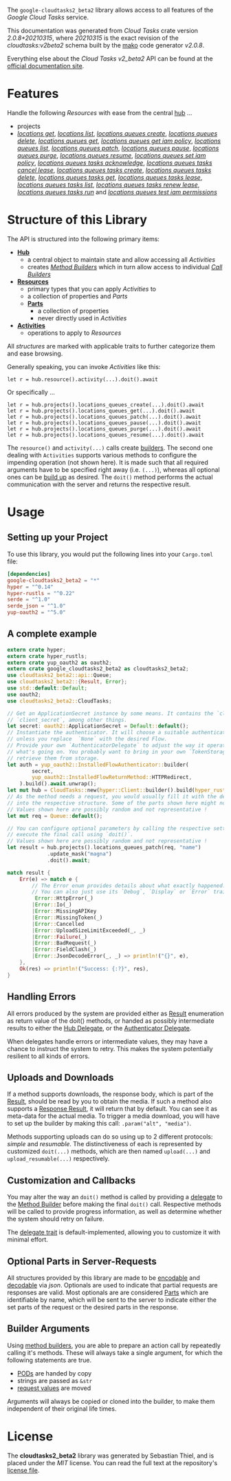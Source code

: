 <!---
DO NOT EDIT !
This file was generated automatically from 'src/mako/api/README.md.mako'
DO NOT EDIT !
-->
The `google-cloudtasks2_beta2` library allows access to all features of the *Google Cloud Tasks* service.

This documentation was generated from *Cloud Tasks* crate version *2.0.8+20210315*, where *20210315* is the exact revision of the *cloudtasks:v2beta2* schema built by the [mako](http://www.makotemplates.org/) code generator *v2.0.8*.

Everything else about the *Cloud Tasks* *v2_beta2* API can be found at the
[official documentation site](https://cloud.google.com/tasks/).
# Features

Handle the following *Resources* with ease from the central [hub](https://docs.rs/google-cloudtasks2_beta2/2.0.8+20210315/google_cloudtasks2_beta2/CloudTasks) ... 

* projects
 * [*locations get*](https://docs.rs/google-cloudtasks2_beta2/2.0.8+20210315/google_cloudtasks2_beta2/api::ProjectLocationGetCall), [*locations list*](https://docs.rs/google-cloudtasks2_beta2/2.0.8+20210315/google_cloudtasks2_beta2/api::ProjectLocationListCall), [*locations queues create*](https://docs.rs/google-cloudtasks2_beta2/2.0.8+20210315/google_cloudtasks2_beta2/api::ProjectLocationQueueCreateCall), [*locations queues delete*](https://docs.rs/google-cloudtasks2_beta2/2.0.8+20210315/google_cloudtasks2_beta2/api::ProjectLocationQueueDeleteCall), [*locations queues get*](https://docs.rs/google-cloudtasks2_beta2/2.0.8+20210315/google_cloudtasks2_beta2/api::ProjectLocationQueueGetCall), [*locations queues get iam policy*](https://docs.rs/google-cloudtasks2_beta2/2.0.8+20210315/google_cloudtasks2_beta2/api::ProjectLocationQueueGetIamPolicyCall), [*locations queues list*](https://docs.rs/google-cloudtasks2_beta2/2.0.8+20210315/google_cloudtasks2_beta2/api::ProjectLocationQueueListCall), [*locations queues patch*](https://docs.rs/google-cloudtasks2_beta2/2.0.8+20210315/google_cloudtasks2_beta2/api::ProjectLocationQueuePatchCall), [*locations queues pause*](https://docs.rs/google-cloudtasks2_beta2/2.0.8+20210315/google_cloudtasks2_beta2/api::ProjectLocationQueuePauseCall), [*locations queues purge*](https://docs.rs/google-cloudtasks2_beta2/2.0.8+20210315/google_cloudtasks2_beta2/api::ProjectLocationQueuePurgeCall), [*locations queues resume*](https://docs.rs/google-cloudtasks2_beta2/2.0.8+20210315/google_cloudtasks2_beta2/api::ProjectLocationQueueResumeCall), [*locations queues set iam policy*](https://docs.rs/google-cloudtasks2_beta2/2.0.8+20210315/google_cloudtasks2_beta2/api::ProjectLocationQueueSetIamPolicyCall), [*locations queues tasks acknowledge*](https://docs.rs/google-cloudtasks2_beta2/2.0.8+20210315/google_cloudtasks2_beta2/api::ProjectLocationQueueTaskAcknowledgeCall), [*locations queues tasks cancel lease*](https://docs.rs/google-cloudtasks2_beta2/2.0.8+20210315/google_cloudtasks2_beta2/api::ProjectLocationQueueTaskCancelLeaseCall), [*locations queues tasks create*](https://docs.rs/google-cloudtasks2_beta2/2.0.8+20210315/google_cloudtasks2_beta2/api::ProjectLocationQueueTaskCreateCall), [*locations queues tasks delete*](https://docs.rs/google-cloudtasks2_beta2/2.0.8+20210315/google_cloudtasks2_beta2/api::ProjectLocationQueueTaskDeleteCall), [*locations queues tasks get*](https://docs.rs/google-cloudtasks2_beta2/2.0.8+20210315/google_cloudtasks2_beta2/api::ProjectLocationQueueTaskGetCall), [*locations queues tasks lease*](https://docs.rs/google-cloudtasks2_beta2/2.0.8+20210315/google_cloudtasks2_beta2/api::ProjectLocationQueueTaskLeaseCall), [*locations queues tasks list*](https://docs.rs/google-cloudtasks2_beta2/2.0.8+20210315/google_cloudtasks2_beta2/api::ProjectLocationQueueTaskListCall), [*locations queues tasks renew lease*](https://docs.rs/google-cloudtasks2_beta2/2.0.8+20210315/google_cloudtasks2_beta2/api::ProjectLocationQueueTaskRenewLeaseCall), [*locations queues tasks run*](https://docs.rs/google-cloudtasks2_beta2/2.0.8+20210315/google_cloudtasks2_beta2/api::ProjectLocationQueueTaskRunCall) and [*locations queues test iam permissions*](https://docs.rs/google-cloudtasks2_beta2/2.0.8+20210315/google_cloudtasks2_beta2/api::ProjectLocationQueueTestIamPermissionCall)




# Structure of this Library

The API is structured into the following primary items:

* **[Hub](https://docs.rs/google-cloudtasks2_beta2/2.0.8+20210315/google_cloudtasks2_beta2/CloudTasks)**
    * a central object to maintain state and allow accessing all *Activities*
    * creates [*Method Builders*](https://docs.rs/google-cloudtasks2_beta2/2.0.8+20210315/google_cloudtasks2_beta2/client::MethodsBuilder) which in turn
      allow access to individual [*Call Builders*](https://docs.rs/google-cloudtasks2_beta2/2.0.8+20210315/google_cloudtasks2_beta2/client::CallBuilder)
* **[Resources](https://docs.rs/google-cloudtasks2_beta2/2.0.8+20210315/google_cloudtasks2_beta2/client::Resource)**
    * primary types that you can apply *Activities* to
    * a collection of properties and *Parts*
    * **[Parts](https://docs.rs/google-cloudtasks2_beta2/2.0.8+20210315/google_cloudtasks2_beta2/client::Part)**
        * a collection of properties
        * never directly used in *Activities*
* **[Activities](https://docs.rs/google-cloudtasks2_beta2/2.0.8+20210315/google_cloudtasks2_beta2/client::CallBuilder)**
    * operations to apply to *Resources*

All *structures* are marked with applicable traits to further categorize them and ease browsing.

Generally speaking, you can invoke *Activities* like this:

```Rust,ignore
let r = hub.resource().activity(...).doit().await
```

Or specifically ...

```ignore
let r = hub.projects().locations_queues_create(...).doit().await
let r = hub.projects().locations_queues_get(...).doit().await
let r = hub.projects().locations_queues_patch(...).doit().await
let r = hub.projects().locations_queues_pause(...).doit().await
let r = hub.projects().locations_queues_purge(...).doit().await
let r = hub.projects().locations_queues_resume(...).doit().await
```

The `resource()` and `activity(...)` calls create [builders][builder-pattern]. The second one dealing with `Activities` 
supports various methods to configure the impending operation (not shown here). It is made such that all required arguments have to be 
specified right away (i.e. `(...)`), whereas all optional ones can be [build up][builder-pattern] as desired.
The `doit()` method performs the actual communication with the server and returns the respective result.

# Usage

## Setting up your Project

To use this library, you would put the following lines into your `Cargo.toml` file:

```toml
[dependencies]
google-cloudtasks2_beta2 = "*"
hyper = "^0.14"
hyper-rustls = "^0.22"
serde = "^1.0"
serde_json = "^1.0"
yup-oauth2 = "^5.0"
```

## A complete example

```Rust
extern crate hyper;
extern crate hyper_rustls;
extern crate yup_oauth2 as oauth2;
extern crate google_cloudtasks2_beta2 as cloudtasks2_beta2;
use cloudtasks2_beta2::api::Queue;
use cloudtasks2_beta2::{Result, Error};
use std::default::Default;
use oauth2;
use cloudtasks2_beta2::CloudTasks;

// Get an ApplicationSecret instance by some means. It contains the `client_id` and 
// `client_secret`, among other things.
let secret: oauth2::ApplicationSecret = Default::default();
// Instantiate the authenticator. It will choose a suitable authentication flow for you, 
// unless you replace  `None` with the desired Flow.
// Provide your own `AuthenticatorDelegate` to adjust the way it operates and get feedback about 
// what's going on. You probably want to bring in your own `TokenStorage` to persist tokens and
// retrieve them from storage.
let auth = yup_oauth2::InstalledFlowAuthenticator::builder(
        secret,
        yup_oauth2::InstalledFlowReturnMethod::HTTPRedirect,
    ).build().await.unwrap();
let mut hub = CloudTasks::new(hyper::Client::builder().build(hyper_rustls::HttpsConnector::with_native_roots()), auth);
// As the method needs a request, you would usually fill it with the desired information
// into the respective structure. Some of the parts shown here might not be applicable !
// Values shown here are possibly random and not representative !
let mut req = Queue::default();

// You can configure optional parameters by calling the respective setters at will, and
// execute the final call using `doit()`.
// Values shown here are possibly random and not representative !
let result = hub.projects().locations_queues_patch(req, "name")
             .update_mask("magna")
             .doit().await;

match result {
    Err(e) => match e {
        // The Error enum provides details about what exactly happened.
        // You can also just use its `Debug`, `Display` or `Error` traits
         Error::HttpError(_)
        |Error::Io(_)
        |Error::MissingAPIKey
        |Error::MissingToken(_)
        |Error::Cancelled
        |Error::UploadSizeLimitExceeded(_, _)
        |Error::Failure(_)
        |Error::BadRequest(_)
        |Error::FieldClash(_)
        |Error::JsonDecodeError(_, _) => println!("{}", e),
    },
    Ok(res) => println!("Success: {:?}", res),
}

```
## Handling Errors

All errors produced by the system are provided either as [Result](https://docs.rs/google-cloudtasks2_beta2/2.0.8+20210315/google_cloudtasks2_beta2/client::Result) enumeration as return value of
the doit() methods, or handed as possibly intermediate results to either the 
[Hub Delegate](https://docs.rs/google-cloudtasks2_beta2/2.0.8+20210315/google_cloudtasks2_beta2/client::Delegate), or the [Authenticator Delegate](https://docs.rs/yup-oauth2/*/yup_oauth2/trait.AuthenticatorDelegate.html).

When delegates handle errors or intermediate values, they may have a chance to instruct the system to retry. This 
makes the system potentially resilient to all kinds of errors.

## Uploads and Downloads
If a method supports downloads, the response body, which is part of the [Result](https://docs.rs/google-cloudtasks2_beta2/2.0.8+20210315/google_cloudtasks2_beta2/client::Result), should be
read by you to obtain the media.
If such a method also supports a [Response Result](https://docs.rs/google-cloudtasks2_beta2/2.0.8+20210315/google_cloudtasks2_beta2/client::ResponseResult), it will return that by default.
You can see it as meta-data for the actual media. To trigger a media download, you will have to set up the builder by making
this call: `.param("alt", "media")`.

Methods supporting uploads can do so using up to 2 different protocols: 
*simple* and *resumable*. The distinctiveness of each is represented by customized 
`doit(...)` methods, which are then named `upload(...)` and `upload_resumable(...)` respectively.

## Customization and Callbacks

You may alter the way an `doit()` method is called by providing a [delegate](https://docs.rs/google-cloudtasks2_beta2/2.0.8+20210315/google_cloudtasks2_beta2/client::Delegate) to the 
[Method Builder](https://docs.rs/google-cloudtasks2_beta2/2.0.8+20210315/google_cloudtasks2_beta2/client::CallBuilder) before making the final `doit()` call. 
Respective methods will be called to provide progress information, as well as determine whether the system should 
retry on failure.

The [delegate trait](https://docs.rs/google-cloudtasks2_beta2/2.0.8+20210315/google_cloudtasks2_beta2/client::Delegate) is default-implemented, allowing you to customize it with minimal effort.

## Optional Parts in Server-Requests

All structures provided by this library are made to be [encodable](https://docs.rs/google-cloudtasks2_beta2/2.0.8+20210315/google_cloudtasks2_beta2/client::RequestValue) and 
[decodable](https://docs.rs/google-cloudtasks2_beta2/2.0.8+20210315/google_cloudtasks2_beta2/client::ResponseResult) via *json*. Optionals are used to indicate that partial requests are responses 
are valid.
Most optionals are are considered [Parts](https://docs.rs/google-cloudtasks2_beta2/2.0.8+20210315/google_cloudtasks2_beta2/client::Part) which are identifiable by name, which will be sent to 
the server to indicate either the set parts of the request or the desired parts in the response.

## Builder Arguments

Using [method builders](https://docs.rs/google-cloudtasks2_beta2/2.0.8+20210315/google_cloudtasks2_beta2/client::CallBuilder), you are able to prepare an action call by repeatedly calling it's methods.
These will always take a single argument, for which the following statements are true.

* [PODs][wiki-pod] are handed by copy
* strings are passed as `&str`
* [request values](https://docs.rs/google-cloudtasks2_beta2/2.0.8+20210315/google_cloudtasks2_beta2/client::RequestValue) are moved

Arguments will always be copied or cloned into the builder, to make them independent of their original life times.

[wiki-pod]: http://en.wikipedia.org/wiki/Plain_old_data_structure
[builder-pattern]: http://en.wikipedia.org/wiki/Builder_pattern
[google-go-api]: https://github.com/google/google-api-go-client

# License
The **cloudtasks2_beta2** library was generated by Sebastian Thiel, and is placed 
under the *MIT* license.
You can read the full text at the repository's [license file][repo-license].

[repo-license]: https://github.com/Byron/google-apis-rsblob/main/LICENSE.md
